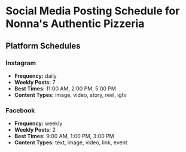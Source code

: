 # Social Media Posting Schedule for Nonna's Authentic Pizzeria

## Platform Schedules

### Instagram
- **Frequency:** daily
- **Weekly Posts:** 7
- **Best Times:** 11:00 AM, 2:00 PM, 5:00 PM
- **Content Types:** image, video, story, reel, igtv

### Facebook
- **Frequency:** weekly
- **Weekly Posts:** 2
- **Best Times:** 9:00 AM, 1:00 PM, 3:00 PM
- **Content Types:** text, image, video, link, event

